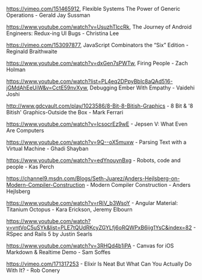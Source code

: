 https://vimeo.com/151465912, Flexible Systems The Power of Generic Operations - Gerald Jay Sussman 

https://www.youtube.com/watch?v=UsuzhTlccRk, The Journey of Android Engineers: Redux-ing UI Bugs - Christina Lee

https://vimeo.com/153097877, JavaScript Combinators the “Six” Edition - Reginald Braithwaite

https://www.youtube.com/watch?v=dxGen7sPWTw, Firing People - Zach Holman

https://www.youtube.com/watch?list=PL4eq2DPpyBblc8aQAd516-jGMdAhEeUiW&v=CctE59nvXyw, Debugging Ember With Empathy - Vaidehi Joshi

http://www.gdcvault.com/play/1023586/8-Bit-8-Bitish-Graphics - 8 Bit & '8 Bitish' Graphics-Outside the Box - Mark Ferrari

https://www.youtube.com/watch?v=IcsocrEz9wE - Jepsen V: What Even Are Computers

https://www.youtube.com/watch?v=9Q--oX5muxw - Parsing Text with a Virtual Machine - Ghadi Shayban

https://www.youtube.com/watch?v=edYnouynBxg - Robots, code and people - Kas Perch

https://channel9.msdn.com/Blogs/Seth-Juarez/Anders-Hejlsberg-on-Modern-Compiler-Construction - Modern Compiler Construction - Anders Hejlsberg

https://www.youtube.com/watch?v=rRiV_b3WsoY - Angular Material: Titanium Octopus - Kara Erickson, Jeremy Elbourn

https://www.youtube.com/watch?v=vntVoC5uSYk&list=PLE7tQUdRKcyZGYLfj6oRQWPxB6ijg1YsC&index=82 - RSpec and Rails 5 by Justin Searls

https://www.youtube.com/watch?v=3RHQd4b1iPA - Canvas for iOS Markdown & Realtime Demo - Sam Soffes

https://vimeo.com/171317253 - Elixir Is Neat But What Can You Actually Do With It? - Rob Conery
